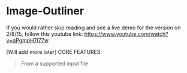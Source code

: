 # Image-Outliner
If you would rather skip reading and see a live demo for the version on 2/8/15, 
follow this youtube link:
  https://www.youtube.com/watch?v=qPgmpH7l77w
  
[Will add more later]
CORE FEATURES:
>From a supported input file 
